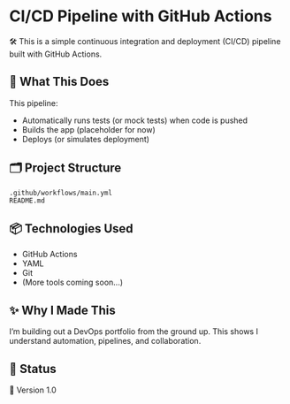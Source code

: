 # CI/CD Pipeline with GitHub Actions

🛠️ This is a simple continuous integration and deployment (CI/CD) pipeline built with GitHub Actions.

## 🧠 What This Does

This pipeline:
- Automatically runs tests (or mock tests) when code is pushed
- Builds the app (placeholder for now)
- Deploys (or simulates deployment)

## 🗂️ Project Structure
```
.github/workflows/main.yml
README.md
```

## 📦 Technologies Used

- GitHub Actions
- YAML
- Git
- (More tools coming soon...)

## ✨ Why I Made This

I’m building out a DevOps portfolio from the ground up. This shows I understand automation, pipelines, and collaboration.

## 🧁 Status
 
🎯 Version 1.0  